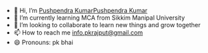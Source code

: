 - 👋 Hi, I’m [Pushpendra Kumar](https://bit.ly/m/Pknatic)<a href="https://bit.ly/m/Pknatic" target="_blank">Pushpendra Kumar</a>
- 🌱 I’m currently learning MCA from Sikkim Manipal University
- 💞️ I’m looking to collaborate to learn new things and grow together 
- 📫 How to reach me info.pkrajput@gmail.com
- 😄 Pronouns: pk bhai
